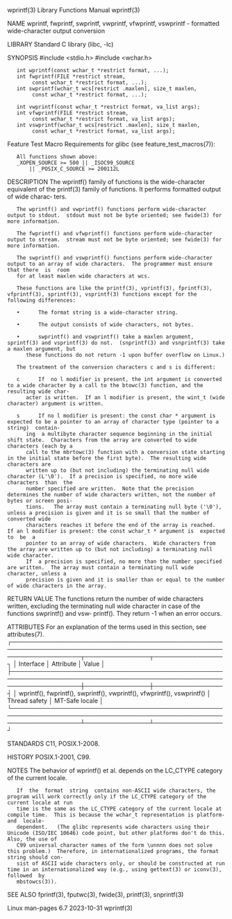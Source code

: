 wprintf(3)							   Library Functions Manual							    wprintf(3)

NAME
       wprintf, fwprintf, swprintf, vwprintf, vfwprintf, vswprintf - formatted wide-character output conversion

LIBRARY
       Standard C library (libc, -lc)

SYNOPSIS
       #include <stdio.h>
       #include <wchar.h>

       int wprintf(const wchar_t *restrict format, ...);
       int fwprintf(FILE *restrict stream,
		    const wchar_t *restrict format, ...);
       int swprintf(wchar_t wcs[restrict .maxlen], size_t maxlen,
		    const wchar_t *restrict format, ...);

       int vwprintf(const wchar_t *restrict format, va_list args);
       int vfwprintf(FILE *restrict stream,
		    const wchar_t *restrict format, va_list args);
       int vswprintf(wchar_t wcs[restrict .maxlen], size_t maxlen,
		    const wchar_t *restrict format, va_list args);

   Feature Test Macro Requirements for glibc (see feature_test_macros(7)):

       All functions shown above:
	   _XOPEN_SOURCE >= 500 || _ISOC99_SOURCE
	       || _POSIX_C_SOURCE >= 200112L

DESCRIPTION
       The  wprintf() family of functions is the wide-character equivalent of the printf(3) family of functions.  It performs formatted output of wide charac‐
       ters.

       The wprintf() and vwprintf() functions perform wide-character output to stdout.	stdout must not be byte oriented; see fwide(3) for more information.

       The fwprintf() and vfwprintf() functions perform wide-character output to stream.  stream must not be byte oriented; see fwide(3) for more information.

       The swprintf() and vswprintf() functions perform wide-character output to an array of wide characters.  The programmer must ensure that there  is  room
       for at least maxlen wide characters at wcs.

       These functions are like the printf(3), vprintf(3), fprintf(3), vfprintf(3), sprintf(3), vsprintf(3) functions except for the following differences:

       •      The format string is a wide-character string.

       •      The output consists of wide characters, not bytes.

       •      swprintf() and vswprintf() take a maxlen argument, sprintf(3) and vsprintf(3) do not.  (snprintf(3) and vsnprintf(3) take a maxlen argument, but
	      these functions do not return -1 upon buffer overflow on Linux.)

       The treatment of the conversion characters c and s is different:

       c      If  no l modifier is present, the int argument is converted to a wide character by a call to the btowc(3) function, and the resulting wide char‐
	      acter is written.	 If an l modifier is present, the wint_t (wide character) argument is written.

       s      If no l modifier is present: the const char * argument is expected to be a pointer to an array of character type (pointer to a string)  contain‐
	      ing  a multibyte character sequence beginning in the initial shift state.	 Characters from the array are converted to wide characters (each by a
	      call to the mbrtowc(3) function with a conversion state starting in the initial state before the first byte).  The resulting wide characters are
	      written up to (but not including) the terminating null wide character (L'\0').  If a precision is specified, no more wide	 characters  than  the
	      number specified are written.  Note that the precision determines the number of wide characters written, not the number of bytes or screen posi‐
	      tions.   The array must contain a terminating null byte ('\0'), unless a precision is given and it is so small that the number of converted wide
	      characters reaches it before the end of the array is reached.  If an l modifier is present: the const wchar_t * argument is  expected  to	 be  a
	      pointer to an array of wide characters.  Wide characters from the array are written up to (but not including) a terminating null wide character.
	      If  a precision is specified, no more than the number specified are written.  The array must contain a terminating null wide character, unless a
	      precision is given and it is smaller than or equal to the number of wide characters in the array.

RETURN VALUE
       The functions return the number of wide characters written, excluding the terminating null wide character in case of the functions swprintf() and  vsw‐
       printf().  They return -1 when an error occurs.

ATTRIBUTES
       For an explanation of the terms used in this section, see attributes(7).
       ┌────────────────────────────────────────────────────────────────────────────────────────────────────────────────────┬───────────────┬────────────────┐
       │ Interface													    │ Attribute	    │ Value	     │
       ├────────────────────────────────────────────────────────────────────────────────────────────────────────────────────┼───────────────┼────────────────┤
       │ wprintf(), fwprintf(), swprintf(), vwprintf(), vfwprintf(), vswprintf()					    │ Thread safety │ MT-Safe locale │
       └────────────────────────────────────────────────────────────────────────────────────────────────────────────────────┴───────────────┴────────────────┘

STANDARDS
       C11, POSIX.1-2008.

HISTORY
       POSIX.1-2001, C99.

NOTES
       The behavior of wprintf() et al. depends on the LC_CTYPE category of the current locale.

       If  the	format	string	contains non-ASCII wide characters, the program will work correctly only if the LC_CTYPE category of the current locale at run
       time is the same as the LC_CTYPE category of the current locale at compile time.	 This is because the wchar_t representation is platform-  and  locale-
       dependent.   (The glibc represents wide characters using their Unicode (ISO/IEC 10646) code point, but other platforms don't do this.  Also, the use of
       C99 universal character names of the form \unnnn does not solve this problem.)  Therefore, in internationalized programs, the format string should con‐
       sist of ASCII wide characters only, or should be constructed at run time in an internationalized way (e.g., using gettext(3) or iconv(3),  followed  by
       mbstowcs(3)).

SEE ALSO
       fprintf(3), fputwc(3), fwide(3), printf(3), snprintf(3)

Linux man-pages 6.7							  2023-10-31								    wprintf(3)
